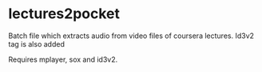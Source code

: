 # lectures2pocket
Batch file which extracts audio from video files of coursera lectures. Id3v2 tag is also added 

Requires mplayer, sox and id3v2.

